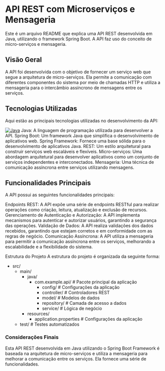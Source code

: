 # API REST com Microserviços e Mensageria
Este é um arquivo README que explica uma API REST desenvolvida em Java, utilizando o framework Spring Boot. A API faz uso do conceito de micro-serviços e mensageria.

## Visão Geral
A API foi desenvolvida com o objetivo de fornecer um serviço web que segue a arquitetura de micro-serviços. Ela permite a comunicação com diferentes componentes do sistema por meio de chamadas HTTP e utiliza a mensageria para o intercâmbio assíncrono de mensagens entre os serviços.

## Tecnologias Utilizadas
Aqui estão as principais tecnologias utilizadas no desenvolvimento da API:

[![Java](https://img.shields.io/badge/java-%23ED8B00.svg?style=for-the-badge&logo=java&logoColor=white)](https://docs.oracle.com/javase/8/docs/technotes/tools/windows/javadoc.html)
Java: A linguagem de programação utilizada para desenvolver a API.
Spring Boot: Um framework Java que simplifica o desenvolvimento de aplicativos web.
Spring Framework: Fornece uma base sólida para o desenvolvimento de aplicativos Java.
REST: Um estilo arquitetural para construir serviços web escaláveis e flexíveis.
Micro-serviços: Uma abordagem arquitetural para desenvolver aplicativos como um conjunto de serviços independentes e interconectados.
Mensageria: Uma técnica de comunicação assíncrona entre serviços utilizando mensagens.

## Funcionalidades Principais
A API possui as seguintes funcionalidades principais:

Endpoints REST: A API expõe uma série de endpoints RESTful para realizar operações como criação, leitura, atualização e exclusão de recursos.
Gerenciamento de Autenticação e Autorização: A API implementa mecanismos para autenticar e autorizar usuários, garantindo a segurança das operações.
Validação de Dados: A API realiza validações dos dados recebidos, garantindo que estejam corretos e em conformidade com as regras de negócio.
Comunicação Assíncrona: A API utiliza a mensageria para permitir a comunicação assíncrona entre os serviços, melhorando a escalabilidade e a flexibilidade do sistema.

Estrutura do Projeto
A estrutura do projeto é organizada da seguinte forma:

- src/
    - main/
        - java/
            - com.example.api/          # Pacote principal da aplicação
                - config/                # Configurações da aplicação
                - controller/            # Controladores REST
                - model/                 # Modelos de dados
                - repository/            # Camada de acesso a dados
                - service/               # Lógica de negócio
        - resources/
            - application.properties    # Configurações da aplicação
    - test/                             # Testes automatizados

### Considerações Finais
Esta API REST desenvolvida em Java utilizando o Spring Boot Framework é baseada na arquitetura de micro-serviços e utiliza a mensageria para melhorar a comunicação entre os serviços. Ela fornece uma série de funcionalidades.

